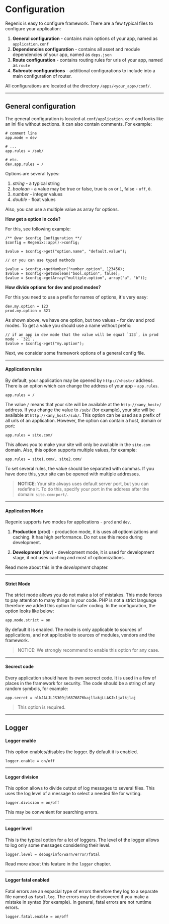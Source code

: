 # Configuration

Regenix is easy to configure framework. There are a few typical files to configure your application:

  1. **General configuration** - contains main options of your app, named as `application.conf`
  2. **Dependencies configuration** - contains all asset and module dependencies of your app, named as `deps.json`
  3. **Route configuration** - contains routing rules for urls of your app, named as `route`
  4. **Subroute configurations** - additional configurations to include into a main configuration of router.

All configurations are located at the directory `/apps/<your_app>/conf/`.

---

## General configuration

The general configuration is located at `conf/application.conf` and 
looks like an ini file without sections. It can also contain comments. 
For example:

    # comment line
    app.mode = dev
    
    # ...
    app.rules = /sub/
    
    # etc.
    dev.app.rules = /
  
Options are several types:

  1. _string_ - a typical string
  2. _boolean_ - a value may be true or false, true is `on` or `1`, false - `off`, `0`.
  3. _number_ - integer values
  4. _double_ - float values

Also, you can use a multiple value as array for options.

**How get a option in code?**

For this, see following example:

    /** @var $config Configuration **/
    $config = Regenix::app()->config;
    
    $value = $config->get("option.name", "default.value");
    
    // or you can use typed methods
    
    $value = $config->getNumber("number.option", 123456);
    $value = $config->getBoolean("bool.option", false);
    $value = $config->getArray("multiple.option", array("a", "b"));


**How divide options for dev and prod modes?**

For this you need to use a prefix for names of options,
it's very easy:

    dev.my.option = 123
    prod.my.option = 321
  
As shown above, we have one option, but two values - for dev and prod modes.
To get a value you should use a name without prefix:

    // if an app in dev mode that the value will be equal `123`, in prod mode - `321`.
    $value = $config->get("my.option");
    

Next, we consider some framework options of a general config file.

---

#### Application rules

By default, your application may be opened by `http://<host>/` address.
There is an option which can change the address of your app - `app.rules`.

    app.rules = /
    
The value `/` means that your site will be available at the `http://<any_host>/` address. 
If you change the value to `/sub/` (for example), your site will be available at `http://<any_host>/sub/`.
This option can be used as a prefix of all urls of an application. 
However, the option can contain a host, domain or port:

    app.rules = site.com/
    
This allows you to make your site will only be available in the `site.com` domain.
Also, this option supports multiple values, for example:

    app.rules = site1.com/, site2.com/
    
To set several rules, the value should be separated with commas. If you have done this, 
your site can be opened with multiple addresses. 

> **NOTICE**: Your site always uses default server port, but you can redefine it.
> To do this, specify your port in the address after the domain: `site.com:port/`.

---

#### Application Mode

Regenix supports two modes for applications - `prod` and `dev`.

  1. **Production** (prod) - production mode, it is uses all optiomizations and caching. 
      It has high performance. Do not use this mode during development.

  2. **Development** (dev) - development mode, it is used for development stage, it not uses
      caching and most of optiomizations.

Read more about this in the _development_ chapter.

---

#### Strict Mode

The strict mode allows you do not make a lot of mistakes. This mode forces to pay attention
to many things in your code. PHP is not a strict language therefore we added this option 
for safer coding. In the configuration, the option looks like below:

    app.mode.strict = on
  
By default it is enabled. The mode is only applicable to sources of applications,
and not applicable to sources of modules, vendors and the framework.

> NOTICE: We strongly recommend to enable this option for any case.

--- 

#### Secrect code

Every application should have its own secrect code. It is used in a few
of places in the framework for security. The code should be a string of 
any random symbols, for example:

    app.secret = nlkJALJLJS309jl6876876kajllakjLLAKJkljalkjlaj

> This option is required.

---

## Logger

#### Logger enable

This option enables/disables the logger. By default it is enabled.

    logger.enable = on/off
    
---

#### Logger division

This option allows to divide output of log messages to several files.
This uses the log level of a message to select a needed file for writing.

    logger.division = on/off
    
This may be convenient for searching errors.

---

#### Logger level

This is the typical option for a lot of loggers. The level of the logger
allows to log only some messages considering their level.

    logger.level = debug/info/warn/error/fatal
    
Read more about this feature in the `logger` chapter. 
    
---

#### Logger fatal enabled

Fatal errors are an espacial type of errors therefore they log to 
a separate file named as `fatal.log`. The errors may be discovered 
if you make a mistake in syntax (for example). In general, 
fatal errors are not runtime errors.

    logger.fatal.enable = on/off
